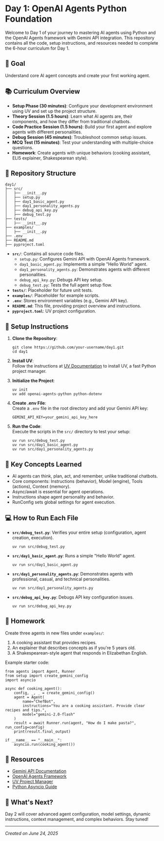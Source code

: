 Day 1: OpenAI Agents Python Foundation
======================================

Welcome to Day 1 of your journey to mastering AI agents using Python and the OpenAI Agents framework with Gemini API integration. This repository contains all the code, setup instructions, and resources needed to complete the 6-hour curriculum for Day 1.

🎯 Goal
-------

Understand core AI agent concepts and create your first working agent.

📚 Curriculum Overview
----------------------

-   **Setup Phase (30 minutes)**: Configure your development environment using UV and set up the project structure.
-   **Theory Session (1.5 hours)**: Learn what AI agents are, their components, and how they differ from traditional chatbots.
-   **Code Practice Session (1.5 hours)**: Build your first agent and explore agents with different personalities.
-   **Debug Session (45 minutes)**: Troubleshoot common setup issues.
-   **MCQ Test (15 minutes)**: Test your understanding with multiple-choice questions.
-   **Homework**: Create agents with unique behaviors (cooking assistant, ELI5 explainer, Shakespearean style).

📂 Repository Structure
-----------------------

```
day1/
├── src/
│   ├── __init__.py
│   ├── setup.py
│   ├── day1_basic_agent.py
│   ├── day1_personality_agents.py
│   ├── debug_api_key.py
│   ├── debug_test.py
├── tests/
│   ├── __init__.py
├── examples/
│   ├── __init__.py
├── .env
├── README.md
├── pyproject.toml

```

-   **`src/`**: Contains all source code files.
    -   `setup.py`: Configures Gemini API with OpenAI Agents framework.
    -   `day1_basic_agent.py`: Implements a simple "Hello World" agent.
    -   `day1_personality_agents.py`: Demonstrates agents with different personalities.
    -   `debug_api_key.py`: Debugs API key setup.
    -   `debug_test.py`: Tests the full agent setup flow.
-   **`tests/`**: Placeholder for future unit tests.
-   **`examples/`**: Placeholder for example scripts.
-   **`.env`**: Stores environment variables (e.g., Gemini API key).
-   **`README.md`**: This file, providing project overview and instructions.
-   **`pyproject.toml`**: UV project configuration.

🚀 Setup Instructions
---------------------

1.  **Clone the Repository**:

    ```
    git clone https://github.com/your-username/day1.git
    cd day1

    ```

2.  **Install UV**:\
    Follow the instructions at [UV Documentation](https://docs.astral.sh/uv/) to install UV, a fast Python project manager.

3.  **Initialize the Project**:

    ```
    uv init
    uv add openai-agents-python python-dotenv

    ```

4.  **Create .env File**:\
    Create a `.env` file in the root directory and add your Gemini API key:

    ```
    GEMINI_API_KEY=your_gemini_api_key_here

    ```

5.  **Run the Code**:\
    Execute the scripts in the `src/` directory to test your setup:

    ```
    uv run src/debug_test.py
    uv run src/day1_basic_agent.py
    uv run src/day1_personality_agents.py

    ```

🧠 Key Concepts Learned
-----------------------

-   AI agents can think, plan, act, and remember, unlike traditional chatbots.
-   Core components: Instructions (behavior), Model (engine), Tools (actions), Context (memory).
-   Async/await is essential for agent operations.
-   Instructions shape agent personality and behavior.
-   RunConfig sets global settings for agent execution.

💻 How to Run Each File
-----------------------

-   **`src/debug_test.py`**: Verifies your entire setup (configuration, agent creation, execution).

    ```
    uv run src/debug_test.py

    ```

-   **`src/day1_basic_agent.py`**: Runs a simple "Hello World" agent.

    ```
    uv run src/day1_basic_agent.py

    ```

-   **`src/day1_personality_agents.py`**: Demonstrates agents with professional, casual, and technical personalities.

    ```
    uv run src/day1_personality_agents.py

    ```

-   **`src/debug_api_key.py`**: Debugs API key configuration issues.

    ```
    uv run src/debug_api_key.py

    ```

📝 Homework
-----------

Create three agents in new files under `examples/`:

1.  A cooking assistant that provides recipes.
2.  An explainer that describes concepts as if you're 5 years old.
3.  A Shakespearean-style agent that responds in Elizabethan English.

Example starter code:

```
from agents import Agent, Runner
from setup import create_gemini_config
import asyncio

async def cooking_agent():
    config, _, _ = create_gemini_config()
    agent = Agent(
        name="ChefBot",
        instructions="You are a cooking assistant. Provide clear recipes and tips.",
        model="gemini-2.0-flash"
    )
    result = await Runner.run(agent, "How do I make pasta?", run_config=config)
    print(result.final_output)

if __name__ == "__main__":
    asyncio.run(cooking_agent())

```

🔗 Resources
------------

-   [Gemini API Documentation](https://ai.google.dev/)
-   [OpenAI Agents Framework](https://platform.openai.com/docs/agents)
-   [UV Project Manager](https://docs.astral.sh/uv/)
-   [Python Asyncio Guide](https://docs.python.org/3/library/asyncio.html)

🚀 What's Next?
---------------

Day 2 will cover advanced agent configuration, model settings, dynamic instructions, context management, and complex behaviors. Stay tuned!

* * * * *

*Created on June 24, 2025*
